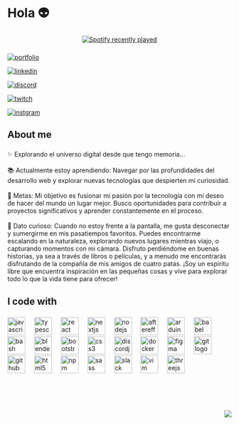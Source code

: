 <h1 align="left">Hola  👽</h1>

###

<p align="left"></p>

###

<div align="center">
  <a href="https://open.spotify.com/user/12150318524">
    <img src="https://spotify-recently-played-readme.vercel.app/api?user=12150318524&count=5" alt="Spotify recently played"  />
  </a>
</div>

###

[![portfolio](https://img.shields.io/badge/my_portfolio-000?style=for-the-badge&logo=ko-fi&logoColor=white)](https://sumeria-c1e40.web.app)

[![linkedin](https://img.shields.io/badge/linkedin-0A66C2?style=for-the-badge&logo=linkedin&logoColor=white)](https://www.linkedin.com/)

[![discord](https://img.shields.io/badge/discord-7289da?style=for-the-badge&logo=discord&logoColor=white)](https://discord.gg/rR8d6ntpvE)

[![twitch](https://img.shields.io/badge/twitch-9147fe?style=for-the-badge&logo=twitch&logoColor=white)](https://www.twitch.tv/ennkkii_)

[![instgram](https://img.shields.io/badge/instagram-c32aa3?style=for-the-badge&logo=instagram&logoColor=white)](https://instagram.com/4v41on)


###

<h2 align="left">About me</h2>

###

<p align="left">✨ Explorando el universo digital desde que tengo memoria...<br><br>📚 Actualmente estoy aprendiendo: Navegar por las profundidades del desarrollo web y explorar nuevas tecnologías que despierten mi curiosidad.<br><br>🎯 Metas: Mi objetivo es fusionar mi pasión por la tecnología con mi deseo de hacer del mundo un lugar mejor. Busco oportunidades para contribuir a proyectos significativos y aprender constantemente en el proceso.<br><br>🎲 Dato curioso: Cuando no estoy frente a la pantalla, me gusta desconectar y sumergirme en mis pasatiempos favoritos. Puedes encontrarme escalando en la naturaleza, explorando nuevos lugares mientras viajo, o capturando momentos con mi cámara. Disfruto perdiéndome en buenas historias, ya sea a través de libros o películas, y a menudo me encontrarás disfrutando de la compañía de mis amigos de cuatro patas. ¡Soy un espíritu libre que encuentra inspiración en las pequeñas cosas y vive para explorar todo lo que la vida tiene para ofrecer!</p>

###

<h2 align="left">I code with</h2>

###

<div align="left">
  <img src="https://cdn.jsdelivr.net/gh/devicons/devicon/icons/javascript/javascript-original.svg" height="40" alt="javascript logo"  />
  <img width="12" />
  <img src="https://cdn.jsdelivr.net/gh/devicons/devicon/icons/typescript/typescript-original.svg" height="40" alt="typescript logo"  />
  <img width="12" />
  <img src="https://cdn.jsdelivr.net/gh/devicons/devicon/icons/react/react-original.svg" height="40" alt="react logo"  />
  <img width="12" />
  <img src="https://cdn.jsdelivr.net/gh/devicons/devicon/icons/nextjs/nextjs-original.svg" height="40" alt="nextjs logo"  />
  <img width="12" />
  <img src="https://cdn.jsdelivr.net/gh/devicons/devicon/icons/nodejs/nodejs-original.svg" height="40" alt="nodejs logo"  />
  <img width="12" />
  <img src="https://cdn.jsdelivr.net/gh/devicons/devicon/icons/aftereffects/aftereffects-original.svg" height="40" alt="aftereffects logo"  />
  <img width="12" />
  <img src="https://cdn.jsdelivr.net/gh/devicons/devicon/icons/arduino/arduino-original.svg" height="40" alt="arduino logo"  />
  <img width="12" />
  <img src="https://cdn.jsdelivr.net/gh/devicons/devicon/icons/babel/babel-original.svg" height="40" alt="babel logo"  />
  <img width="12" />
  <img src="https://cdn.jsdelivr.net/gh/devicons/devicon/icons/bash/bash-original.svg" height="40" alt="bash logo"  />
  <img width="12" />
  <img src="https://cdn.jsdelivr.net/gh/devicons/devicon/icons/blender/blender-original.svg" height="40" alt="blender logo"  />
  <img width="12" />
  <img src="https://cdn.jsdelivr.net/gh/devicons/devicon/icons/bootstrap/bootstrap-original.svg" height="40" alt="bootstrap logo"  />
  <img width="12" />
  <img src="https://cdn.jsdelivr.net/gh/devicons/devicon/icons/css3/css3-original.svg" height="40" alt="css3 logo"  />
  <img width="12" />
  <img src="https://cdn.jsdelivr.net/gh/devicons/devicon/icons/discordjs/discordjs-original.svg" height="40" alt="discordjs logo"  />
  <img width="12" />
  <img src="https://cdn.jsdelivr.net/gh/devicons/devicon/icons/docker/docker-original.svg" height="40" alt="docker logo"  />
  <img width="12" />
  <img src="https://cdn.jsdelivr.net/gh/devicons/devicon/icons/figma/figma-original.svg" height="40" alt="figma logo"  />
  <img width="12" />
  <img src="https://cdn.jsdelivr.net/gh/devicons/devicon/icons/git/git-original.svg" height="40" alt="git logo"  />
  <img width="12" />
  <img src="https://cdn.jsdelivr.net/gh/devicons/devicon/icons/github/github-original.svg" height="40" alt="github logo"  />
  <img width="12" />
  <img src="https://cdn.jsdelivr.net/gh/devicons/devicon/icons/html5/html5-original.svg" height="40" alt="html5 logo"  />
  <img width="12" />
  <img src="https://cdn.jsdelivr.net/gh/devicons/devicon/icons/npm/npm-original-wordmark.svg" height="40" alt="npm logo"  />
  <img width="12" />
  <img src="https://cdn.jsdelivr.net/gh/devicons/devicon/icons/sass/sass-original.svg" height="40" alt="sass logo"  />
  <img width="12" />
  <img src="https://cdn.jsdelivr.net/gh/devicons/devicon/icons/slack/slack-original.svg" height="40" alt="slack logo"  />
  <img width="12" />
  <img src="https://cdn.jsdelivr.net/gh/devicons/devicon/icons/vim/vim-original.svg" height="40" alt="vim logo"  />
  <img width="12" />
  <img src="https://cdn.jsdelivr.net/gh/devicons/devicon/icons/threejs/threejs-original.svg" height="40" alt="threejs logo"  />
</div>

###

<br clear="both">

###

<br clear="both">

<img align="right" src="https://profile-counter.glitch.me/4v41on/count.svg?"  />

###

<br clear="both">


###
